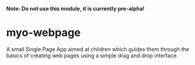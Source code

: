 **Note: Do not use this module, it is currently pre-alpha!**

# myo-webpage
A small Single Page App aimed at children which guides them through the basics of creating web pages using a simple drag and drop interface.
